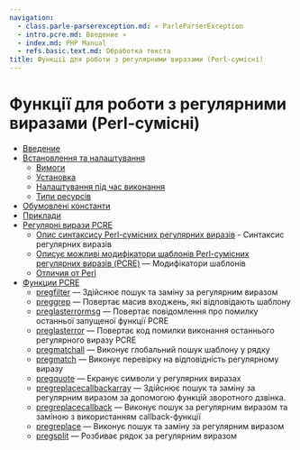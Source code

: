 ```yaml
---
navigation:
  - class.parle-parserexception.md: « ParleParserException
  - intro.pcre.md: Введение »
  - index.md: PHP Manual
  - refs.basic.text.md: Обработка текста
title: Функції для роботи з регулярними виразами (Perl-сумісні)
---
```

# Функції для роботи з регулярними виразами (Perl-сумісні)

-   [Введение](intro.pcre.md)
-   [Встановлення та налаштування](pcre.setup.md)
    -   [Вимоги](pcre.requirements.md)
    -   [Установка](pcre.installation.md)
    -   [Налаштування під час виконання](pcre.configuration.md)
    -   [Типи ресурсів](pcre.resources.md)
-   [Обумовлені константи](pcre.constants.md)
-   [Приклади](pcre.examples.md)
-   [Регулярні вирази PCRE](pcre.pattern.md)
    -   [Опис синтаксису Perl-сумісних регулярних виразів](reference.pcre.pattern.syntax.md) - Синтаксис регулярних виразів
    -   [Описує можливі модифікатори шаблонів Perl-сумісних регулярних виразів (PCRE)](reference.pcre.pattern.modifiers.md) — Модифікатори шаблонів
    -   [Отличия от Perl](reference.pcre.pattern.differences.md)
-   [Функции PCRE](ref.pcre.md)
    -   [pregfilter](function.preg-filter.md) — Здійснює пошук та заміну за регулярним виразом
    -   [preggrep](function.preg-grep.md) — Повертає масив входжень, які відповідають шаблону
    -   [preglasterrormsg](function.preg-last-error-msg.md) — Повертає повідомлення про помилку останньої запущеної функції PCRE
    -   [preglasterror](function.preg-last-error.md) — Повертає код помилки виконання останнього регулярного виразу PCRE
    -   [pregmatchall](function.preg-match-all.md) — Виконує глобальний пошук шаблону у рядку
    -   [pregmatch](function.preg-match.md) — Виконує перевірку на відповідність регулярному виразу
    -   [pregquote](function.preg-quote.md) — Екранує символи у регулярних виразах
    -   [pregreplacecallbackarray](function.preg-replace-callback-array.md) — Здійснює пошук та заміну за регулярним виразом за допомогою функцій зворотного дзвінка.
    -   [pregreplacecallback](function.preg-replace-callback.md) — Виконує пошук за регулярним виразом та заміною з використанням callback-функції
    -   [pregreplace](function.preg-replace.md) — Виконує пошук та заміну за регулярним виразом
    -   [pregsplit](function.preg-split.md) — Розбиває рядок за регулярним виразом
